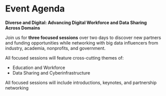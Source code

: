 # Event Agenda

**Diverse and Digital: Advancing Digital Workforce and Data Sharing Across Domains**

Join us for **three focused sessions** over two days to discover new partners and funding opportunities while networking with big data influencers from industry, academia, nonprofits, and government. 

All focused sessions will feature cross-cutting themes of: 
- Education and Workforce
- Data Sharing and Cyberinfrastructure

All focused sessions will include introductions, keynotes, and partnership networking
